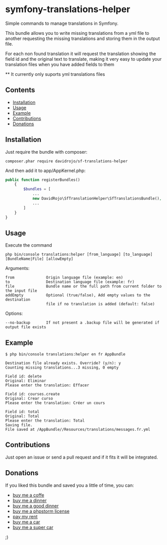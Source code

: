 # symfony-translations-helper

Simple commands to manage translations in Symfony.

This bundle allows you to write missing translations from a yml file to another requesting the missing translations and storing them in the output file.

For each non found translation it will request the translation showing the field id and the original text to translate, making it very easy to update your translation files when you have added fields to them

** It currently only suports yml translations files

## Contents

- [Installation](#installation)
- [Usage](#usage)
- [Example](#example)
- [Contributions](#contributions)
- [Donations](#donations)

## Installation

Just require the bundle with composer:

`composer.phar require davidrojo/sf-translations-helper`

And then add it to app/AppKernel.php:

```php
public function registerBundles()
    {
        $bundles = [
            ...
            new DavidRojo\SfTranslationHelper\SfTranslationsBundle(),
            ...
        ]
    }
}
```


## Usage

Execute the command 

    php bin/console translations:helper [from_language] [to_language] [BundleName|File] [allowEmpty]

Arguments:

    from              Origin language file (example: en)
    to                Destination language file (example: fr)
    file              Bundle name or the full path from current folder to the input file
    addEmpty          Optional (true/false), Add empty values to the destination 
                      file if no translation is added (default: false)

Options:

    --no-backup       If not present a .backup file will be generated if output file exists


## Example

```
$ php bin/console translations:helper en fr AppBundle

Destination file already exists. Override? (y/n): y
Counting missing translations...3 missing, 0 empty

Field id: delete
Original: Eliminar
Please enter the translation: Effacer

Field id: courses.create
Original: Crear curso
Please enter the translation: Créer un cours

Field id: total
Original: Total
Please enter the translation: Total
Saving file.
File saved at /AppBundle//Resources/translations/messages.fr.yml
```

## Contributions

Just open an issue or send a pull request and if it fits it will be integrated.

## Donations

If you liked this bundle and saved you a little of time, you can:

- [buy me a coffe](https://www.paypal.me/DavidRojoGonzalez/2)
- [buy me a dinner](https://www.paypal.me/DavidRojoGonzalez/10)
- [buy me a good dinner](https://www.paypal.me/DavidRojoGonzalez/30)
- [buy me a phpstorm license](https://www.paypal.me/DavidRojoGonzalez/89)
- [pay my rent](https://www.paypal.me/DavidRojoGonzalez/650)
- [buy me a car](https://www.paypal.me/DavidRojoGonzalez/12000)
- [buy me a super car](https://www.paypal.me/DavidRojoGonzalez/150000)

;)

